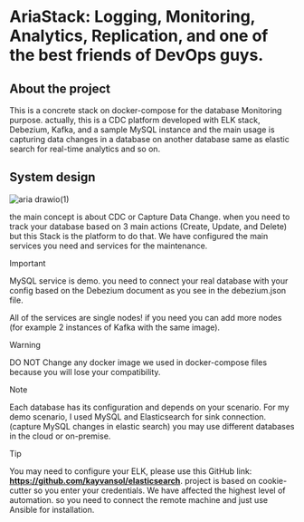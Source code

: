 # AriaStack: Logging, Monitoring, Analytics, Replication, and one of the best friends of DevOps guys.

## About the project
This is a concrete stack on docker-compose for the database Monitoring purpose.
actually, this is a CDC platform developed with ELK stack, Debezium, Kafka, and a sample MySQL instance and the main usage is capturing data changes in a database on another database same as elastic search for real-time analytics and so on.

## System design
![aria drawio(1)](https://github.com/user-attachments/assets/4b67e81a-68d2-402d-b39d-0be0e195f9e4)



the main concept is about CDC or Capture Data Change. when you need to track your database based on 3 main actions (Create, Update, and Delete) but this Stack is the platform to do that.
We have configured the main services you need and services for the maintenance.
> [!IMPORTANT]  
> MySQL service is demo. you need to connect your real database with your config based on the Debezium document as you see in the debezium.json file.
> 
> All of the services are single nodes! if you need you can add more nodes (for example 2 instances of Kafka with the same image).

> [!WARNING]  
> DO NOT Change any docker image we used in docker-compose files because you will lose your compatibility.

> [!NOTE]  
> Each database has its configuration and depends on your scenario. For my demo scenario, I used MySQL and Elasticsearch for sink connection. (capture MySQL changes in elastic search) you may use different databases in the cloud or on-premise.

> [!TIP]
> You may need to configure your ELK, please use this GitHub link: **https://github.com/kayvansol/elasticsearch**.
> project is based on cookie-cutter so you enter your credentials.
> We have affected the highest level of automation. so you need to connect the remote machine and just use Ansible for installation. 





